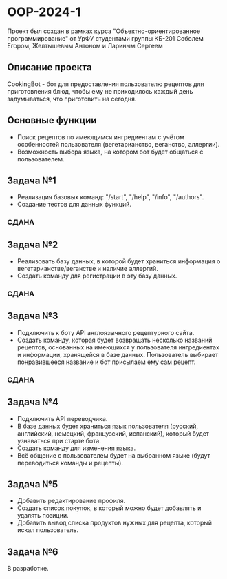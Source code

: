 # OOP-2024-1
Проект был создан в рамках курса "Объектно-ориентированное программирование" от УрФУ студентами группы КБ-201 Соболем Егором, Желтышевым Антоном и Лариным Сергеем
## Описание проекта
CookingBot - бот для предоставления пользователю рецептов для приготовления блюд, чтобы ему не приходилось каждый день задумываться, что приготовить на сегодня.
## Основные функции
- Поиск рецептов по имеющимся ингредиентам с учётом особенностей пользователя (вегетарианство, веганство, аллергии).
- Возможность выбора языка, на котором бот будет общаться с пользователем.
## Задача №1
- Реализация базовых команд: "/start", "/help", "/info", "/authors".
- Создание тестов для данных функций.
### СДАНА
## Задача №2
- Реализовать базу данных, в которой будет храниться информация о вегетарианстве/веганстве и наличие аллергий.
- Создать команду для регистрации в эту базу данных.
### СДАНА
## Задача №3
- Подключить к боту API англоязычного рецептурного сайта.
- Создать команду, которая будет возвращать несколько названий рецептов, основанных на имеющихся у пользователя ингредиентах и информации, хранящейся в базе данных. Пользователь выбирает понравившееся название и бот присылаем ему сам рецепт.
### СДАНА
## Задача №4
- Подключить API переводчика.
- В базе данных будет храниться язык пользователя (русский, английский, немецкий, французский, испанский), который будет узнаваться при старте бота.
- Создать команду для изменения языка.
- Всё общение с пользователем будет на выбранном языке (будут переводиться команды и рецепты).
## Задача №5
- Добавить редактирование профиля.
- Создать список покупок, в который можно будет добавлять и удалять позиции.
- Добавить вывод списка продуктов нужных для рецепта, который искал пользователь.
## Задача №6
В разработке.
